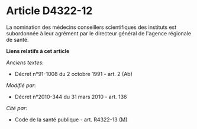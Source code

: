 # Article D4322-12

La nomination des médecins conseillers scientifiques des instituts est subordonnée à leur agrément par le  directeur général
de l'agence régionale de santé.

**Liens relatifs à cet article**

_Anciens textes_:

  - Décret n°91-1008 du 2 octobre 1991 - art. 2 (Ab)

_Modifié par_:

  - Décret n°2010-344 du 31 mars 2010 - art. 136

_Cité par_:

  - Code de la santé publique - art. R4322-13 (M)
